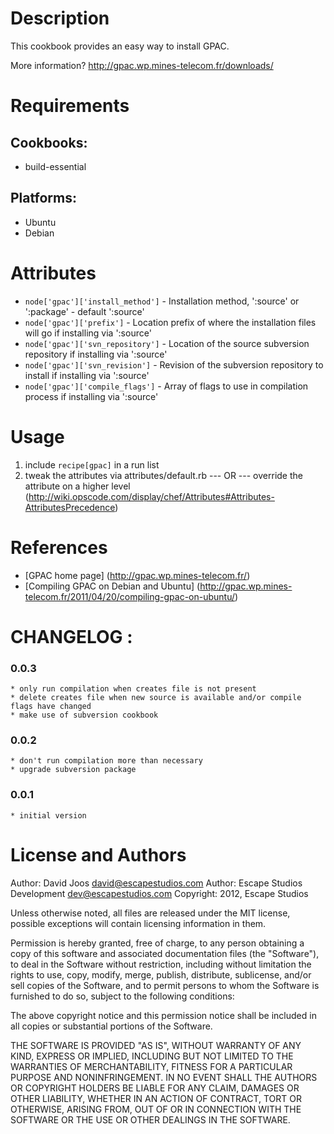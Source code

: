 Description
===========

This cookbook provides an easy way to install GPAC.

More information?
http://gpac.wp.mines-telecom.fr/downloads/

Requirements
============

## Cookbooks:

* build-essential

## Platforms:

* Ubuntu
* Debian

Attributes
==========

* `node['gpac']['install_method']` - Installation method, ':source' or ':package' - default ':source'
* `node['gpac']['prefix']` - Location prefix of where the installation files will go if installing via ':source'
* `node['gpac']['svn_repository']` - Location of the source subversion repository if installing via ':source'
* `node['gpac']['svn_revision']` - Revision of the subversion repository to install if installing via ':source'
* `node['gpac']['compile_flags']` - Array of flags to use in compilation process if installing via ':source'

Usage
=====

1) include `recipe[gpac]` in a run list
2) tweak the attributes via attributes/default.rb
	--- OR ---
	override the attribute on a higher level (http://wiki.opscode.com/display/chef/Attributes#Attributes-AttributesPrecedence)

References
==========

* [GPAC home page] (http://gpac.wp.mines-telecom.fr/)
* [Compiling GPAC on Debian and Ubuntu] (http://gpac.wp.mines-telecom.fr/2011/04/20/compiling-gpac-on-ubuntu/)

CHANGELOG :
===========

### 0.0.3
    * only run compilation when creates file is not present
    * delete creates file when new source is available and/or compile flags have changed
    * make use of subversion cookbook

### 0.0.2
	* don't run compilation more than necessary
    * upgrade subversion package

### 0.0.1
    * initial version

License and Authors
===================

Author: David Joos <david@escapestudios.com>
Author: Escape Studios Development <dev@escapestudios.com>
Copyright: 2012, Escape Studios

Unless otherwise noted, all files are released under the MIT license,
possible exceptions will contain licensing information in them.

Permission is hereby granted, free of charge, to any person obtaining a copy
of this software and associated documentation files (the "Software"), to deal
in the Software without restriction, including without limitation the rights
to use, copy, modify, merge, publish, distribute, sublicense, and/or sell
copies of the Software, and to permit persons to whom the Software is
furnished to do so, subject to the following conditions:

The above copyright notice and this permission notice shall be included in
all copies or substantial portions of the Software.

THE SOFTWARE IS PROVIDED "AS IS", WITHOUT WARRANTY OF ANY KIND, EXPRESS OR
IMPLIED, INCLUDING BUT NOT LIMITED TO THE WARRANTIES OF MERCHANTABILITY,
FITNESS FOR A PARTICULAR PURPOSE AND NONINFRINGEMENT. IN NO EVENT SHALL THE
AUTHORS OR COPYRIGHT HOLDERS BE LIABLE FOR ANY CLAIM, DAMAGES OR OTHER
LIABILITY, WHETHER IN AN ACTION OF CONTRACT, TORT OR OTHERWISE, ARISING FROM,
OUT OF OR IN CONNECTION WITH THE SOFTWARE OR THE USE OR OTHER DEALINGS IN
THE SOFTWARE.